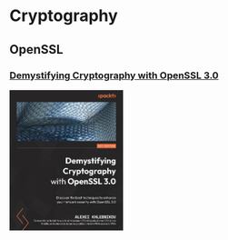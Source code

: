 # Cryptography

## OpenSSL

### [Demystifying Cryptography with OpenSSL 3.0](../books/9781800560345.md)
[<img alt="9781800560345" src="../covers/9781800560345.jpg" width="200"/>](../books/9781800560345.md)
